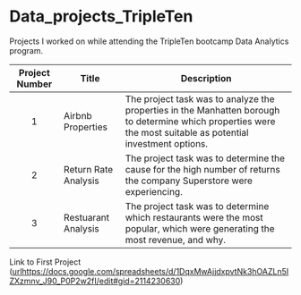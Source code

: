 # Data_projects_TripleTen
Projects I worked on while attending the TripleTen bootcamp Data Analytics program.


| Project Number | Title | Description |
| :------------: | -------------- | ------------------ |
| 1 | Airbnb Properties | The project task was to analyze the properties in the Manhatten borough to determine which properties were the most suitable as potential investment options. |
| 2 | Return Rate Analysis | The project task was to determine the cause for the high number of returns the company Superstore were experiencing. |
| 3 | Restuarant Analysis | The project task was to determine which restaurants were the most popular, which were generating the most revenue, and why. |

Link to First Project ([url](https://docs.google.com/spreadsheets/d/1DqxMwAjjdxpvtNk3hOAZLn5IZXzmnv_J90_P0P2w2fI/edit#gid=2114230630)https://docs.google.com/spreadsheets/d/1DqxMwAjjdxpvtNk3hOAZLn5IZXzmnv_J90_P0P2w2fI/edit#gid=2114230630)
